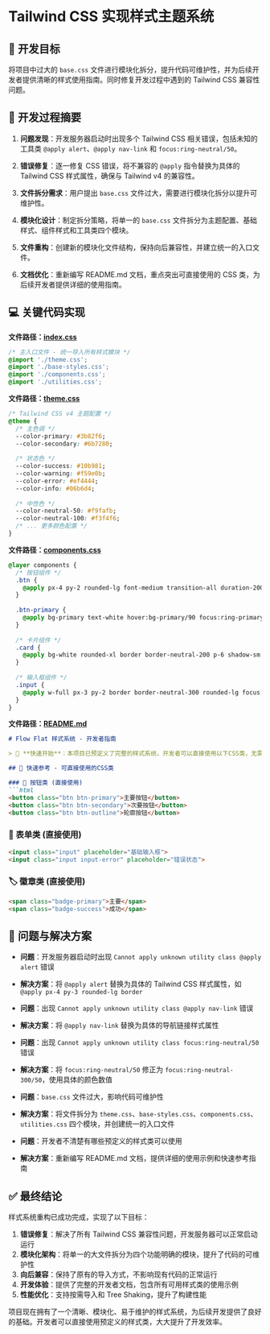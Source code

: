 # Tailwind CSS 实现样式主题系统

## 🎯 开发目标

将项目中过大的 `base.css` 文件进行模块化拆分，提升代码可维护性，并为后续开发者提供清晰的样式使用指南。同时修复开发过程中遇到的 Tailwind CSS 兼容性问题。

## 📝 开发过程摘要

1. **问题发现**：开发服务器启动时出现多个 Tailwind CSS 相关错误，包括未知的工具类 `@apply alert`、`@apply nav-link` 和 `focus:ring-neutral/50`。

2. **错误修复**：逐一修复 CSS 错误，将不兼容的 `@apply` 指令替换为具体的 Tailwind CSS 样式属性，确保与 Tailwind v4 的兼容性。

3. **文件拆分需求**：用户提出 `base.css` 文件过大，需要进行模块化拆分以提升可维护性。

4. **模块化设计**：制定拆分策略，将单一的 `base.css` 文件拆分为主题配置、基础样式、组件样式和工具类四个模块。

5. **文件重构**：创建新的模块化文件结构，保持向后兼容性，并建立统一的入口文件。

6. **文档优化**：重新编写 README.md 文档，重点突出可直接使用的 CSS 类，为后续开发者提供详细的使用指南。

## 💻 关键代码实现

**文件路径：[index.css](https://github.com/JacksonHe04/flow-flat/tree/main/src/styles/index.css)**

```css
/* 主入口文件 - 统一导入所有样式模块 */
@import './theme.css';
@import './base-styles.css';
@import './components.css';
@import './utilities.css';
```

**文件路径：[theme.css](https://github.com/JacksonHe04/flow-flat/tree/main/src/styles/theme.css)**

```css
/* Tailwind CSS v4 主题配置 */
@theme {
  /* 主色调 */
  --color-primary: #3b82f6;
  --color-secondary: #6b7280;
  
  /* 状态色 */
  --color-success: #10b981;
  --color-warning: #f59e0b;
  --color-error: #ef4444;
  --color-info: #06b6d4;
  
  /* 中性色 */
  --color-neutral-50: #f9fafb;
  --color-neutral-100: #f3f4f6;
  /* ... 更多颜色配置 */
}
```

**文件路径：[components.css](https://github.com/JacksonHe04/flow-flat/tree/main/src/styles/components.css)**

```css
@layer components {
  /* 按钮组件 */
  .btn {
    @apply px-4 py-2 rounded-lg font-medium transition-all duration-200 focus:outline-none focus:ring-2 focus:ring-offset-2;
  }
  
  .btn-primary {
    @apply bg-primary text-white hover:bg-primary/90 focus:ring-primary/50;
  }
  
  /* 卡片组件 */
  .card {
    @apply bg-white rounded-xl border border-neutral-200 p-6 shadow-sm;
  }
  
  /* 输入框组件 */
  .input {
    @apply w-full px-3 py-2 border border-neutral-300 rounded-lg focus:ring-2 focus:ring-primary/50 focus:border-primary;
  }
}
```

**文件路径：[README.md](https://github.com/JacksonHe04/flow-flat/tree/main/src/styles/README.md)**

```markdown
# Flow Flat 样式系统 - 开发者指南

> 🚀 **快速开始**：本项目已预定义了完整的样式系统，开发者可以直接使用以下CSS类，无需重复编写样式代码。

## 🎯 快速参考 - 可直接使用的CSS类

### 🔘 按钮类 (直接使用)
```html
<button class="btn btn-primary">主要按钮</button>
<button class="btn btn-secondary">次要按钮</button>
<button class="btn btn-outline">轮廓按钮</button>
```

### 📝 表单类 (直接使用)
```html
<input class="input" placeholder="基础输入框">
<input class="input input-error" placeholder="错误状态">
```

### 🏷️ 徽章类 (直接使用)
```html
<span class="badge-primary">主要</span>
<span class="badge-success">成功</span>
```

## 🐛 问题与解决方案

- **问题**：开发服务器启动时出现 `Cannot apply unknown utility class @apply alert` 错误
- **解决方案**：将 `@apply alert` 替换为具体的 Tailwind CSS 样式属性，如 `@apply px-4 py-3 rounded-lg border`

- **问题**：出现 `Cannot apply unknown utility class @apply nav-link` 错误
- **解决方案**：将 `@apply nav-link` 替换为具体的导航链接样式属性

- **问题**：出现 `Cannot apply unknown utility class focus:ring-neutral/50` 错误
- **解决方案**：将 `focus:ring-neutral/50` 修正为 `focus:ring-neutral-300/50`，使用具体的颜色数值

- **问题**：`base.css` 文件过大，影响代码可维护性
- **解决方案**：将文件拆分为 `theme.css`、`base-styles.css`、`components.css`、`utilities.css` 四个模块，并创建统一的入口文件

- **问题**：开发者不清楚有哪些预定义的样式类可以使用
- **解决方案**：重新编写 README.md 文档，提供详细的使用示例和快速参考指南

## ✅ 最终结论

样式系统重构已成功完成，实现了以下目标：

1. **错误修复**：解决了所有 Tailwind CSS 兼容性问题，开发服务器可以正常启动运行
2. **模块化架构**：将单一的大文件拆分为四个功能明确的模块，提升了代码的可维护性
3. **向后兼容**：保持了原有的导入方式，不影响现有代码的正常运行
4. **开发体验**：提供了完整的开发者文档，包含所有可用样式类的使用示例
5. **性能优化**：支持按需导入和 Tree Shaking，提升了构建性能

项目现在拥有了一个清晰、模块化、易于维护的样式系统，为后续开发提供了良好的基础。开发者可以直接使用预定义的样式类，大大提升了开发效率。
